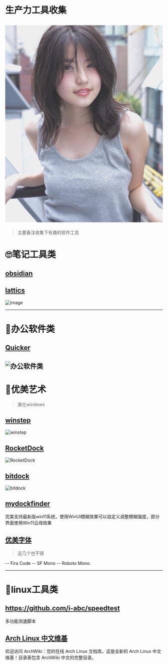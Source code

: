# 生产力工具收集
![生产力工具](imge/geek-chic/DM_20230208114757_001.jpg "生产力工具")
---
> 主要备注收集下有趣的软件工具
# :roll_eyes:笔记工具类
## [obsidian](https://obsidian.md/)

## [lattics](https://lattics.zineapi.com/zh-CN)
![image](https://github.com/mahaizhuang/interesting/assets/43605010/f72b1391-d392-4620-b161-dafbec9c60ba)

---
# :peach:办公软件类
## [Quicker](https://getquicker.net/)
![办公软件类](https://github.com/mahaizhuang/interesting/assets/43605010/d6237845-cf14-4e13-aee3-be1ac99ff7b8)
---

# :peach:优美艺术
> 美化windows
## [winstep](https://winstep.net/nexus.asp)
![winstep](https://github.com/mahaizhuang/interesting/assets/43605010/ff4d005f-7589-4630-8d25-86e329671b4b)

## [RocketDock](https://punklabs.com/rocketdock)
![RocketDock](https://github.com/mahaizhuang/interesting/assets/43605010/312b2ddd-8795-4af8-9852-3595b7d5dad6)

## [bitdock](http://www.bitdock.cn/)
![bitdock](https://github.com/mahaizhuang/interesting/assets/43605010/a25ca0d0-9043-4487-9414-340069ab3dd8)

## [mydockfinder](https://www.mydockfinder.com/)
完美支持最新版win11系统，使用WinUI模糊效果可以自定义调整模糊强度，部分界面使用Win11云母效果

## [优美字体](https://github.com/belluzj/fantasque-sans)
> 这几个也不错

-- Fira Code
-- SF Mono
-- Roboto Mono.

----
# :peach:linux工具类
## https://github.com/i-abc/speedtest
多功能测速脚本

## [Arch Linux 中文维基](https://wiki.archlinuxcn.org/wiki/%E9%A6%96%E9%A1%B5)
欢迎访问 ArchWiki：您的在线 Arch Linux 文档库。这是全新的 Arch Linux 中文维基！目录表包含 ArchWiki 中文的完整目录。 


